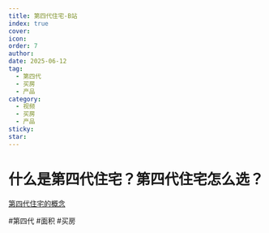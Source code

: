 ```yaml
---
title: 第四代住宅-B站
index: true
cover: 
icon: 
order: 7
author: 
date: 2025-06-12
tag:
  - 第四代
  - 买房
  - 产品
category:
  - 视频
  - 买房
  - 产品
sticky: 
star: 
---
```


# 什么是第四代住宅？第四代住宅怎么选？

[第四代住宅的概念](/guide/01-基础知识/偷面积与第四代.md#三、关于第四代住宅)

<BiliBili bvid="BV1G6wYekENt" title="什么是第四代住宅？第四代住宅怎么选？" />

#第四代 #面积 #买房

